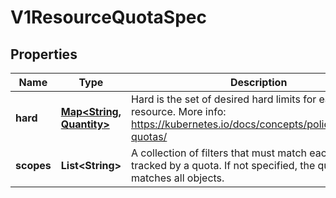 
# V1ResourceQuotaSpec

## Properties
Name | Type | Description | Notes
------------ | ------------- | ------------- | -------------
**hard** | [**Map&lt;String, Quantity&gt;**](Quantity.md) | Hard is the set of desired hard limits for each named resource. More info: https://kubernetes.io/docs/concepts/policy/resource-quotas/ |  [optional]
**scopes** | **List&lt;String&gt;** | A collection of filters that must match each object tracked by a quota. If not specified, the quota matches all objects. |  [optional]



